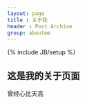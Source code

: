 ```yaml
---
layout: page
title : 关于我
header : Post Archive
group: aboutme
---
```

{% include JB/setup %}

## 这是我的关于页面

曾经心比天高